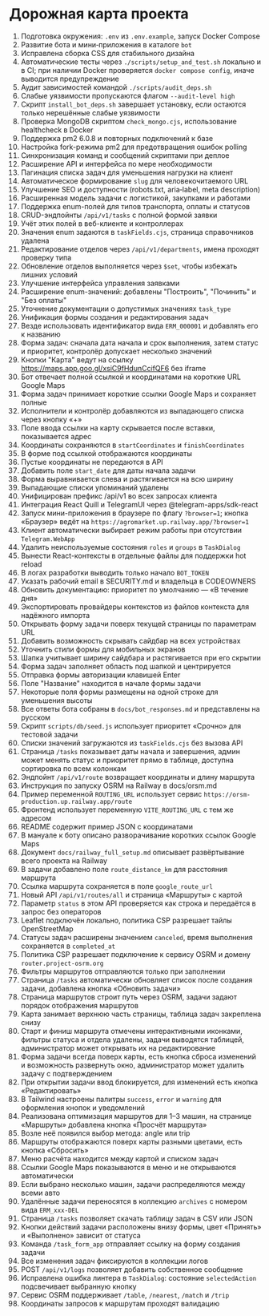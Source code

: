 <!-- Назначение файла: краткий план развития проекта. -->

# Дорожная карта проекта

1. Подготовка окружения: `.env` из `.env.example`, запуск Docker Compose
2. Развитие бота и мини‑приложения в каталоге `bot`
3. Исправлена сборка CSS для стабильного дизайна
4. Автоматические тесты через `./scripts/setup_and_test.sh` локально и в CI; при наличии Docker проверяется `docker compose config`, иначе выводится предупреждение
5. Аудит зависимостей командой `./scripts/audit_deps.sh`
6. Слабые уязвимости пропускаются флагом `--audit-level high`
7. Скрипт `install_bot_deps.sh` завершает установку,
   если остаются только нерешённые слабые уязвимости
8. Проверка MongoDB скриптом `check_mongo.cjs`, использование healthcheck в Docker
9. Поддержка pm2 6.0.8 и повторных подключений к базе
10. Настройка fork-режима pm2 для предотвращения ошибок polling
11. Синхронизация команд и сообщений скриптами при деплое
12. Расширение API и интерфейса по мере необходимости
13. Пагинация списка задач для уменьшения нагрузки на клиент
14. Автоматическое формирование `slug` для человекочитаемого URL
15. Улучшение SEO и доступности (robots.txt, aria‑label, meta description)
16. Расширенная модель задачи с логистикой, закупками и работами
17. Поддержка enum-полей для типов транспорта, оплаты и статусов
16. CRUD-эндпойнты `/api/v1/tasks` с полной формой заявки
17. Учёт этих полей в веб-клиенте и контроллерах
17. Значения enum задаются в `taskFields.cjs`, страница справочников удалена
18. Редактирование отделов через `/api/v1/departments`, имена проходят проверку типа
19. Обновление отделов выполняется через `$set`, чтобы избежать лишних условий
20. Улучшение интерфейса управления заявками
21. Расширение enum-значений: добавлены "Построить", "Починить" и "Без оплаты"
22. Уточнение документации о допустимых значениях `task_type`
23. Унификация формы создания и редактирования задач
24. Везде использовать идентификатор вида `ERM_000001` и добавлять его к названию
25. Форма задач: сначала дата начала и срок выполнения, затем статус и приоритет, контролёр допускает несколько значений
26. Кнопки "Карта" ведут на ссылку <https://maps.app.goo.gl/xsiC9fHdunCcifQF6> без iframe
27. Бот отвечает полной ссылкой и координатами на короткие URL Google Maps
29. Форма задач принимает короткие ссылки Google Maps и сохраняет полные
30. Исполнители и контролёр добавляются из выпадающего списка через кнопку «+»
31. Поле ввода ссылки на карту скрывается после вставки, показывается адрес
32. Координаты сохраняются в `startCoordinates` и `finishCoordinates`
33. В форме под ссылкой отображаются координаты
34. Пустые координаты не передаются в API
34. Добавить поле `start_date` для даты начала задачи
34. Форма выравнивается слева и растягивается на всю ширину
35. Выпадающие списки упоминаний удалены
36. Унифицирован префикс /api/v1 во всех запросах клиента
36. Интеграция React Quill и TelegramUI через @telegram-apps/sdk-react
37. Запуск мини-приложения в браузере по флагу `?browser=1`; кнопка «Браузер» ведёт на `https://agromarket.up.railway.app/?browser=1`
38. Клиент автоматически выбирает режим работы при отсутствии `Telegram.WebApp`
39. Удалить неиспользуемые состояния `roles` и `groups` в `TaskDialog`
40. Вынести React-контексты в отдельные файлы для поддержки hot reload
41. В логах разработки выводить только начало `BOT_TOKEN`
42. Указать рабочий email в SECURITY.md и владельца в CODEOWNERS
43. Обновить документацию: приоритет по умолчанию — «В течение дня»
44. Экспортировать провайдеры контекстов из файлов контекста для надёжного импорта
45. Открывать форму задачи поверх текущей страницы по параметрам URL
46. Добавить возможность скрывать сайдбар на всех устройствах
47. Уточнить стили формы для мобильных экранов
48. Шапка учитывает ширину сайдбара и растягивается при его скрытии
49. Форма задач заполняет область под шапкой и центрируется
50. Отправка формы авторизации клавишей Enter
51. Поле "Название" находится в начале формы задачи
52. Некоторые поля формы размещены на одной строке для уменьшения высоты
52. Все ответы бота собраны в `docs/bot_responses.md` и представлены на русском
53. Скрипт `scripts/db/seed.js` использует приоритет «Срочно» для тестовой задачи
54. Списки значений загружаются из `taskFields.cjs` без вызова API
55. Страница `/tasks` показывает даты начала и завершения,
    админ может менять статус и приоритет прямо в таблице,
    доступна сортировка по всем колонкам
56. Эндпойнт `/api/v1/route` возвращает координаты и длину маршрута
57. Инструкция по запуску OSRM на Railway в docs/orsm.md
58. Пример переменной `ROUTING_URL` использует сервис `https://orsm-production.up.railway.app/route`
59. Фронтенд использует переменную `VITE_ROUTING_URL` с тем же адресом
60. README содержит пример JSON с координатами
61. В мануале к боту описано разворачивание коротких ссылок Google Maps
62. Документ `docs/railway_full_setup.md` описывает развёртывание всего проекта на Railway
63. В задачи добавлено поле `route_distance_km` для расстояния маршрута
64. Ссылка маршрута сохраняется в поле `google_route_url`
65. Новый API `/api/v1/routes/all` и страница «Маршруты» с картой
66. Параметр `status` в этом API проверяется как строка и передаётся в запрос без операторов
67. Leaflet подключён локально, политика CSP разрешает тайлы OpenStreetMap
68. Статусы задач расширены значением `canceled`, время выполнения сохраняется в `completed_at`
68. Политика CSP разрешает подключение к сервису OSRM
    и домену `router.project-osrm.org`
69. Фильтры маршрутов отправляются только при заполнении
70. Страница `/tasks` автоматически обновляет список после создания задачи,
    добавлена кнопка «Обновить задачи»
71. Страница маршрутов строит путь через OSRM,
    задачи задают порядок отображения маршрутов
72. Карта занимает верхнюю часть страницы, таблица задач закреплена снизу
73. Старт и финиш маршрута отмечены интерактивными иконками,
    фильтры статуса и отдела удалены, задачи выводятся таблицей,
    администратор может открывать их на редактирование
74. Форма задачи всегда поверх карты, есть кнопка сброса изменений и возможность развернуть окно,
    администратор может удалить задачу с подтверждением
75. При открытии задачи ввод блокируется, для изменений есть кнопка «Редактировать»
76. В Tailwind настроены палитры `success`, `error` и `warning` для оформления кнопок и уведомлений
77. Реализована оптимизация маршрутов для 1–3 машин, на странице «Маршруты» добавлена кнопка «Просчёт маршрута»
78. Возле неё появился выбор метода: angle или trip
79. Маршруты отображаются поверх карты разными цветами, есть кнопка «Сбросить»
80. Меню расчёта находится между картой и списком задач
81. Ссылки Google Maps показываются в меню и не открываются автоматически
82. Если выбрано несколько машин, задачи распределяются между всеми авто
83. Удалённые задачи переносятся в коллекцию `archives` с номером вида `ERM_xxx-DEL`
84. Страница `/tasks` позволяет скачать таблицу задач в CSV или JSON
85. Кнопки действий задачи расположены внизу формы, цвет «Принять» и «Выполнено» зависит от статуса
86. Команда `/task_form_app` отправляет ссылку на форму создания задачи
87. Все изменения задач фиксируются в коллекции логов
88. POST `/api/v1/logs` позволяет добавить собственное сообщение
89. Исправлена ошибка линтера в `TaskDialog`: состояние `selectedAction` подсвечивает выбранную кнопку
90. Сервис OSRM поддерживает `/table`, `/nearest`, `/match` и `/trip`
91. Координаты запросов к маршрутам проходят валидацию




